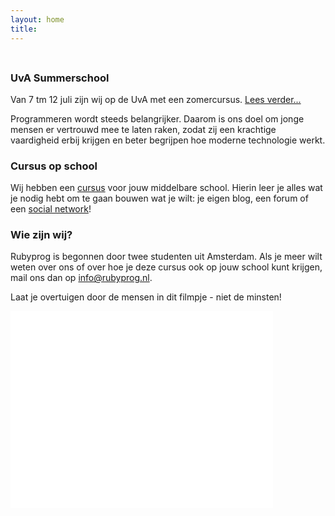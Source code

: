 ```yaml
---
layout: home
title:
---
```


&nbsp;

<div class="alert alert-success">

<h3 style="margin-top: 0px;">UvA Summerschool</h3>

Van 7 tm 12 juli zijn wij op de UvA met een zomercursus. <a href="{% post_url 2014-05-11-summerschool %}">Lees verder...</a>
</div>

Programmeren wordt steeds belangrijker. Daarom is ons doel om jonge mensen er vertrouwd mee te laten raken, zodat zij een krachtige vaardigheid erbij krijgen en beter begrijpen hoe moderne technologie werkt.

### Cursus op school

Wij hebben een [cursus](/ruby/hoofdstuk1) voor jouw middelbare school. Hierin leer je alles wat je nodig hebt om te gaan bouwen wat je wilt: je eigen blog, een forum of een [social network](http://facebook.com)!

### Wie zijn wij?

Rubyprog is begonnen door twee studenten uit Amsterdam. Als je meer wilt weten over ons of over hoe je deze cursus ook op jouw school kunt krijgen, mail ons dan op [info@rubyprog.nl](mailto:info@rubyprog.nl).

Laat je overtuigen door de mensen in dit filmpje - niet de minsten!

<iframe allowfullscreen='allowfullscreen' frameborder='0' height='315' src='//www.youtube.com/embed/dU1xS07N-FA' width='420'>  </iframe>
